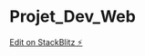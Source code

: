 # Projet_Dev_Web

[Edit on StackBlitz ⚡️](https://stackblitz.com/edit/sveltejs-kit-template-default-g3flrp)